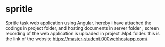 # spritle
Spritle task web application using Angular.
hereby i have attached the codings in project folder, 
and hosting documents in server folder ,
screen recording of the web application is uploaded in project .Mp4 folder.
this is the link of the website 
     https://master-student.000webhostapp.com/
